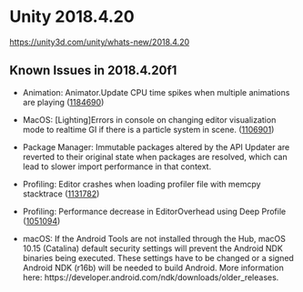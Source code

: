 # Unity 2018.4.20
https://unity3d.com/unity/whats-new/2018.4.20

## Known Issues in 2018.4.20f1

<ul>
<li><p>Animation: Animator.Update CPU time spikes when multiple animations are playing (<a href="https://issuetracker.unity3d.com/issues/animator-dot-update-cpu-time-spikes-when-multiple-animations-are-playing">1184690</a>)</p></li>
<li><p>MacOS: [Lighting]Errors in console on changing editor visualization mode to realtime GI if there is a particle system in scene. (<a href="https://issuetracker.unity3d.com/issues/lighting-errors-in-console-on-changing-editor-visualization-mode-to-realtime-gi-if-there-is-a-particle-system-in-scene">1106901</a>)</p></li>
<li><p>Package Manager: Immutable packages altered by the API Updater are reverted to their original state when packages are resolved, which can lead to slower import performance in that context.</p></li>
<li><p>Profiling: Editor crashes when loading profiler file with memcpy stacktrace (<a href="https://issuetracker.unity3d.com/issues/editor-crashes-when-loading-profiler-file-with-memcpy-stacktrace">1131782</a>)</p></li>
<li><p>Profiling: Performance decrease in EditorOverhead using Deep Profile  (<a href="https://issuetracker.unity3d.com/issues/performance-decrease-in-editoroverhead-using-deep-profile">1051094</a>)</p></li>
<li><p>macOS: If the Android Tools are not installed through the Hub, macOS 10.15 (Catalina) default security settings will prevent the Android NDK binaries being executed. These settings have to be changed or a signed Android NDK (r16b) will be needed to build Android. More information here: https://developer.android.com/ndk/downloads/older_releases.</p></li>
</ul>
